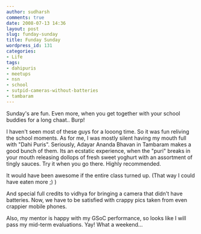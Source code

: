 ```yaml
---
author: sudharsh
comments: true
date: 2008-07-13 14:36
layout: post
slug: funday-sunday
title: Funday Sunday
wordpress_id: 131
categories:
- Life
tags:
- dahipuris
- meetups
- nsn
- school
- sutpid-cameras-without-batteries
- tambaram
---
```


Sunday's are fun. Even more, when you get together with your school buddies for a long chaat.. Burp!

I haven't seen most of these guys for a looong time. So it was fun reliving the school moments. As for me, I was mostly silent having my mouth full with "Dahi Puris". Seriously, Adayar Ananda Bhavan in Tambaram makes a good bunch of them. Its an ecstatic experience, when the "puri" breaks in your mouth releasing dollops of fresh sweet yoghurt with an assortment of tingly sauces. Try it when you go there. Highly recommended.

It would have been awesome if the entire class turned up. (That way I could have eaten more ;) )

And special full credits to vidhya for bringing a camera that didn't have batteries. Now, we have to be satisfied with crappy pics taken from even crappier mobile phones.

Also, my mentor is happy with my GSoC performance, so looks like I will pass my mid-term evaluations. Yay! What a weekend...
